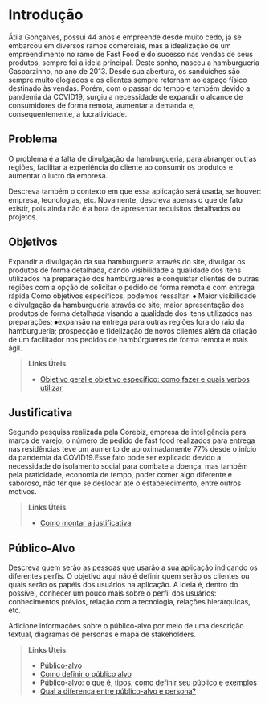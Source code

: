 # Introdução

Átila Gonçalves, possui 44 anos e empreende desde muito cedo, já se embarcou em diversos ramos comerciais, mas a idealização de um empreendimento no ramo de Fast Food e do sucesso nas vendas de seus produtos, sempre foi a ideia principal. Deste sonho, nasceu a hamburgueria Gasparzinho, no ano de 2013. Desde sua abertura, os sanduíches são sempre muito elogiados e os clientes sempre retornam ao espaço físico destinado às vendas. Porém, com o passar do tempo e também devido a pandemia da COVID19, surgiu a necessidade de expandir o alcance de consumidores de forma remota, aumentar a demanda e, consequentemente, a lucratividade.
## Problema
O problema é a falta de divulgação da hamburgueria, para abranger outras regiões, facilitar a experiência do cliente ao consumir os produtos e aumentar o lucro da 
empresa.

Descreva também o contexto em que essa aplicação será usada, se  houver: empresa, tecnologias, etc. Novamente, descreva apenas o que de  fato existir, pois ainda não é a hora de apresentar requisitos  detalhados ou projetos.


## Objetivos
Expandir a divulgação da sua hamburgueria através do site, divulgar os produtos de forma detalhada, dando visibilidade a qualidade dos itens utilizados na preparação dos hambúrgueres e conquistar clientes de outras regiões com a opção de solicitar o pedido de forma remota e com entrega rápida
Como objetivos específicos, podemos ressaltar:
⦁ Maior visibilidade e divulgação da hamburgueria através do site; maior apresentação dos produtos de forma detalhada visando a qualidade dos itens utilizados nas preparações;
⦁expansão na entrega para outras regiões fora do raio da hamburgueria; prospecção e fidelização de novos clientes além da criação de um facilitador nos pedidos de
hambúrgueres de forma remota e mais ágil.

 
> **Links Úteis**:
> - [Objetivo geral e objetivo específico: como fazer e quais verbos utilizar](https://blog.mettzer.com/diferenca-entre-objetivo-geral-e-objetivo-especifico/)

## Justificativa
Segundo pesquisa realizada pela Corebiz, empresa de inteligência para marca de varejo, o número de pedido de fast food realizados para entrega nas residências teve um aumento de aproximadamente 77% desde o início da pandemia da COVID19.Esse fato pode ser explicado devido a necessidade do isolamento social para combate a doença, mas também pela praticidade, economia de tempo, poder comer algo diferente e saboroso, não ter que se deslocar até o estabelecimento, entre outros motivos. 

> **Links Úteis**:
> - [Como montar a justificativa](https://guiadamonografia.com.br/como-montar-justificativa-do-tcc/)

## Público-Alvo

Descreva quem serão as pessoas que usarão a sua aplicação indicando os diferentes perfis. O objetivo aqui não é definir quem serão os clientes ou quais serão os papéis dos usuários na aplicação. A ideia é, dentro do possível, conhecer um pouco mais sobre o perfil dos usuários: conhecimentos prévios, relação com a tecnologia, relações
hierárquicas, etc.

Adicione informações sobre o público-alvo por meio de uma descrição textual, diagramas de personas e mapa de stakeholders.

> **Links Úteis**:
> - [Público-alvo](https://blog.hotmart.com/pt-br/publico-alvo/)
> - [Como definir o público alvo](https://exame.com/pme/5-dicas-essenciais-para-definir-o-publico-alvo-do-seu-negocio/)
> - [Público-alvo: o que é, tipos, como definir seu público e exemplos](https://klickpages.com.br/blog/publico-alvo-o-que-e/)
> - [Qual a diferença entre público-alvo e persona?](https://rockcontent.com/blog/diferenca-publico-alvo-e-persona/)
